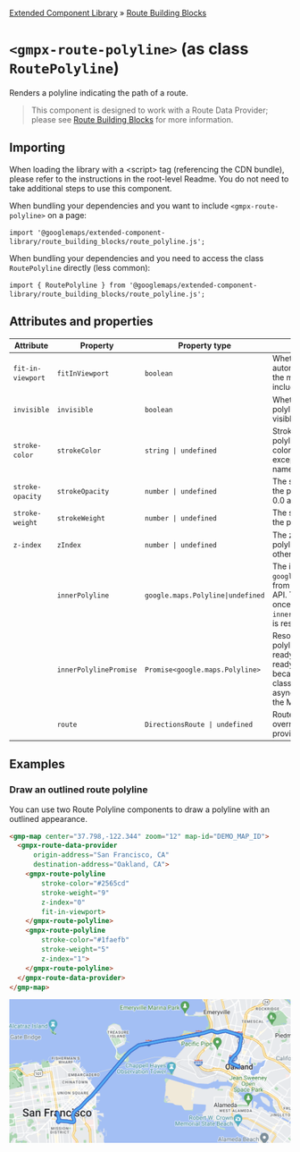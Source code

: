[Extended Component Library](../../../README.md) » [Route Building Blocks](../README.md)

# `<gmpx-route-polyline>` (as class `RoutePolyline`)

Renders a polyline indicating the path of a route.

> This component is designed to work with a Route Data Provider; please see [Route Building Blocks](../README.md) for more information.

## Importing

When loading the library with a &lt;script&gt; tag (referencing the CDN bundle), please refer to the instructions in the root-level Readme. You do not need to take additional steps to use this component.

When bundling your dependencies and you want to include `<gmpx-route-polyline>` on a page:

```
import '@googlemaps/extended-component-library/route_building_blocks/route_polyline.js';
```

When bundling your dependencies and you need to access the class `RoutePolyline` directly (less common):

```
import { RoutePolyline } from '@googlemaps/extended-component-library/route_building_blocks/route_polyline.js';
```

## Attributes and properties

| Attribute         | Property               | Property type                     | Description                                                                                                                                                   | Default | [Reflects?](https://open-wc.org/guides/knowledge/attributes-and-properties/#attribute-and-property-reflection) |
| ----------------- | ---------------------- | --------------------------------- | ------------------------------------------------------------------------------------------------------------------------------------------------------------- | ------- | -------------------------------------------------------------------------------------------------------------- |
| `fit-in-viewport` | `fitInViewport`        | `boolean`                         | Whether or not to automatically adjust the map's viewport to include the polyline.                                                                            | `false` | ✅                                                                                                              |
| `invisible`       | `invisible`            | `boolean`                         | Whether or not the polyline is invisible or visible on the map.                                                                                               | `false` | ✅                                                                                                              |
| `stroke-color`    | `strokeColor`          | `string \| undefined`             | Stroke color of the polyline. All CSS3 colors are supported except for extended named colors.                                                                 |         | ✅                                                                                                              |
| `stroke-opacity`  | `strokeOpacity`        | `number \| undefined`             | The stroke opacity of the polyline between 0.0 and 1.0.                                                                                                       |         | ✅                                                                                                              |
| `stroke-weight`   | `strokeWeight`         | `number \| undefined`             | The stroke width of the polyline in pixels.                                                                                                                   |         | ✅                                                                                                              |
| `z-index`         | `zIndex`               | `number \| undefined`             | The z-index of the polyline compared to other polys.                                                                                                          |         | ✅                                                                                                              |
|                   | `innerPolyline`        | `google.maps.Polyline\|undefined` | The inner `google.maps.Polyline` from the Maps JS API. This value is set once `innerPolylinePromise` is resolved.                                             |         | ❌                                                                                                              |
|                   | `innerPolylinePromise` | `Promise<google.maps.Polyline>`   | Resolves to the inner polyline when it's ready. It might not be ready immediately because the `Polyline` class is loaded asynchronously from the Maps JS API. |         | ❌                                                                                                              |
|                   | `route`                | `DirectionsRoute \| undefined`    | Route data to render, overriding anything provided by context.                                                                                                |         | ❌                                                                                                              |



## Examples

### Draw an outlined route polyline

You can use two Route Polyline components to draw a polyline with an outlined appearance.

```html
<gmp-map center="37.798,-122.344" zoom="12" map-id="DEMO_MAP_ID">
  <gmpx-route-data-provider
      origin-address="San Francisco, CA"
      destination-address="Oakland, CA">
    <gmpx-route-polyline
        stroke-color="#2565cd"
        stroke-weight="9"
        z-index="0"
        fit-in-viewport>
    </gmpx-route-polyline>
    <gmpx-route-polyline
        stroke-color="#1faefb"
        stroke-weight="5"
        z-index="1">
    </gmpx-route-polyline>
  </gmpx-route-data-provider>
</gmp-map>
```

![Outlined polyline](./doc_src/outlined-polyline.png)




